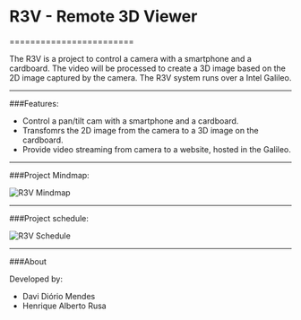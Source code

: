 # R3V - Remote 3D Viewer
========================

The R3V is a project to control a camera with a smartphone and a cardboard. The
video will be processed to create a 3D image based on the 2D image captured by
the camera. The R3V system runs over a Intel Galileo.

----

###Features:

- Control a pan/tilt cam with a smartphone and a cardboard.
- Transfomrs the 2D image from the camera to a 3D image on the cardboard.
- Provide video streaming from camera to a website, hosted in the Galileo.

----

###Project Mindmap:

![R3V Mindmap](https://raw.githubusercontent.com/ddmendes/SEL0630/master/docs/R3V_mindmap%20.png)

----

###Project schedule:

![R3V Schedule](https://raw.githubusercontent.com/ddmendes/SEL0630/master/docs/cronograma.png)

----

###About

Developed by:

- Davi Diório Mendes
- Henrique Alberto Rusa
